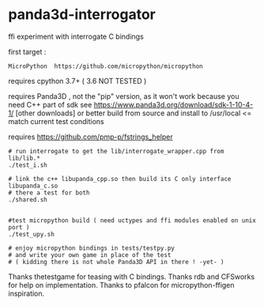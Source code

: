 # panda3d-interrogator
ffi experiment with interrogate C bindings

first target :

    MicroPython  https://github.com/micropython/micropython



requires cpython 3.7+  ( 3.6 NOT TESTED )

requires Panda3D , not the "pip" version, as it won't work because you need C++ part of sdk
see https://www.panda3d.org/download/sdk-1-10-4-1/ [other downloads]
or better build from source and install to /usr/local <= match current test conditions

requires https://github.com/pmp-p/fstrings_helper


```
# run interrogate to get the lib/interrogate_wrapper.cpp from lib/lib.*
./test_i.sh

# link the c++ libupanda_cpp.so then build its C only interface libupanda_c.so
# there a test for both
./shared.sh


#test micropython build ( need uctypes and ffi modules enabled on unix port )
./test_upy.sh

# enjoy micropython bindings in tests/testpy.py
# and write your own game in place of the test
# ( kidding there is not whole Panda3D API in there ! -yet- )
```

Thanks thetestgame for teasing with C bindings.
Thanks rdb and C​FSworks for help on implementation.
Thanks to pfalcon for micropython-ffigen inspiration.
